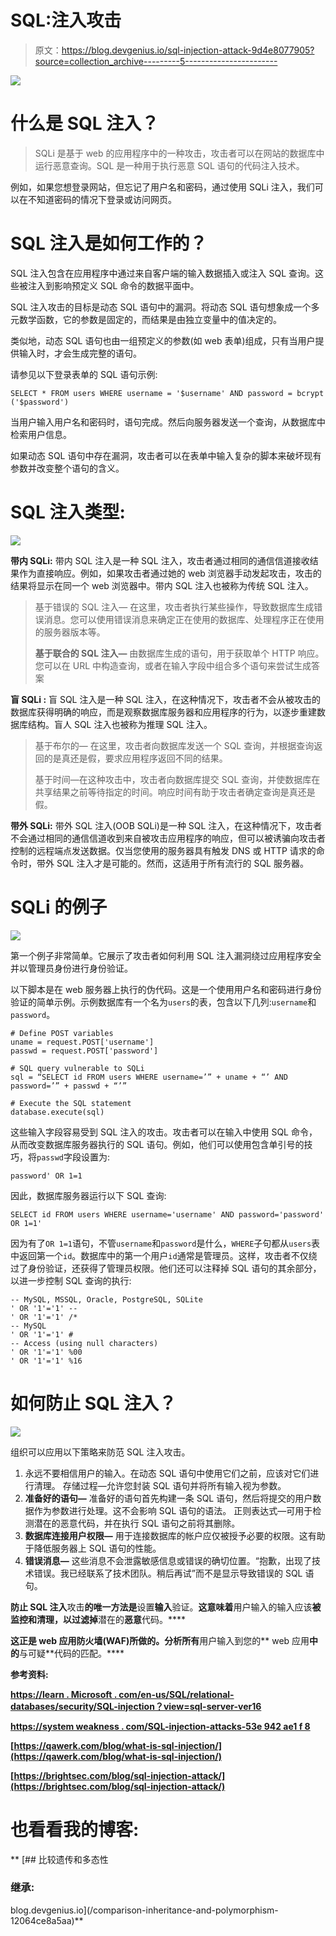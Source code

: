 # SQL:注入攻击

> 原文：<https://blog.devgenius.io/sql-injection-attack-9d4e8077905?source=collection_archive---------5----------------------->

![](img/fc4a102b9cf6bc507b02b8d29bbdcc4b.png)

# **什么是 SQL 注入？**

> SQLi 是基于 web 的应用程序中的一种攻击，攻击者可以在网站的数据库中运行恶意查询。SQL 是一种用于执行恶意 SQL 语句的代码注入技术。

例如，如果您想登录网站，但忘记了用户名和密码，通过使用 SQLi 注入，我们可以在不知道密码的情况下登录或访问网页。

# **SQL 注入是如何工作的？**

SQL 注入包含在应用程序中通过来自客户端的输入数据插入或注入 SQL 查询。这些被注入到影响预定义 SQL 命令的数据平面中。

SQL 注入攻击的目标是动态 SQL 语句中的漏洞。将动态 SQL 语句想象成一个多元数学函数，它的参数是固定的，而结果是由独立变量中的值决定的。

类似地，动态 SQL 语句也由一组预定义的参数(如 web 表单)组成，只有当用户提供输入时，才会生成完整的语句。

请参见以下登录表单的 SQL 语句示例:

```
SELECT * FROM users WHERE username = '$username' AND password = bcrypt ('$password')
```

当用户输入用户名和密码时，语句完成。然后向服务器发送一个查询，从数据库中检索用户信息。

如果动态 SQL 语句中存在漏洞，攻击者可以在表单中输入复杂的脚本来破坏现有参数并改变整个语句的含义。

# **SQL 注入类型:**

![](img/98db85626dacb0fee05406ce41e67394.png)

**带内 SQLi:** 带内 SQL 注入是一种 SQL 注入，攻击者通过相同的通信信道接收结果作为直接响应。例如，如果攻击者通过她的 web 浏览器手动发起攻击，攻击的结果将显示在同一个 web 浏览器中。带内 SQL 注入也被称为传统 SQL 注入。

> 基于错误的 SQL 注入— 在这里，攻击者执行某些操作，导致数据库生成错误消息。您可以使用错误消息来确定正在使用的数据库、处理程序正在使用的服务器版本等。
> 
> **基于联合的 SQL 注入—** 由数据库生成的语句，用于获取单个 HTTP 响应。您可以在 URL 中构造查询，或者在输入字段中组合多个语句来尝试生成答案

**盲 SQLi :** 盲 SQL 注入是一种 SQL 注入，在这种情况下，攻击者不会从被攻击的数据库获得明确的响应，而是观察数据库服务器和应用程序的行为，以逐步重建数据库结构。盲人 SQL 注入也被称为推理 SQL 注入。

> 基于布尔的— 在这里，攻击者向数据库发送一个 SQL 查询，并根据查询返回的是真还是假，要求应用程序返回不同的结果。
> 
> 基于时间—在这种攻击中，攻击者向数据库提交 SQL 查询，并使数据库在共享结果之前等待指定的时间。响应时间有助于攻击者确定查询是真还是假。

**带外 SQLi:** 带外 SQL 注入(OOB SQLi)是一种 SQL 注入，在这种情况下，攻击者不会通过相同的通信信道收到来自被攻击应用程序的响应，但可以被诱骗向攻击者控制的远程端点发送数据。仅当您使用的服务器具有触发 DNS 或 HTTP 请求的命令时，带外 SQL 注入才是可能的。然而，这适用于所有流行的 SQL 服务器。

# **SQLi 的例子**

![](img/6e9105456824dc39f745cd76878baf71.png)

第一个例子非常简单。它展示了攻击者如何利用 SQL 注入漏洞绕过应用程序安全并以管理员身份进行身份验证。

以下脚本是在 web 服务器上执行的伪代码。这是一个使用用户名和密码进行身份验证的简单示例。示例数据库有一个名为`users`的表，包含以下几列:`username`和`password`。

```
# Define POST variables
uname = request.POST['username']
passwd = request.POST['password']

# SQL query vulnerable to SQLi
sql = “SELECT id FROM users WHERE username=’” + uname + “’ AND password=’” + passwd + “’”

# Execute the SQL statement
database.execute(sql)
```

这些输入字段容易受到 SQL 注入的攻击。攻击者可以在输入中使用 SQL 命令，从而改变数据库服务器执行的 SQL 语句。例如，他们可以使用包含单引号的技巧，将`passwd`字段设置为:

```
password' OR 1=1
```

因此，数据库服务器运行以下 SQL 查询:

```
SELECT id FROM users WHERE username='username' AND password='password' OR 1=1'
```

因为有了`OR 1=1`语句，不管`username`和`password`是什么，`WHERE`子句都从`users`表中返回第一个`id`。数据库中的第一个用户`id`通常是管理员。这样，攻击者不仅绕过了身份验证，还获得了管理员权限。他们还可以注释掉 SQL 语句的其余部分，以进一步控制 SQL 查询的执行:

```
-- MySQL, MSSQL, Oracle, PostgreSQL, SQLite
' OR '1'='1' --
' OR '1'='1' /*
-- MySQL
' OR '1'='1' #
-- Access (using null characters)
' OR '1'='1' %00
' OR '1'='1' %16
```

# **如何防止 SQL 注入？**

![](img/31573030d1a65a61fbd5e375cc6c1f55.png)

组织可以应用以下策略来防范 SQL 注入攻击。

1.  永远不要相信用户的输入。在动态 SQL 语句中使用它们之前，应该对它们进行清理。
    存储过程—允许您封装 SQL 语句并将所有输入视为参数。
2.  **准备好的语句—** 准备好的语句首先构建一条 SQL 语句，然后将提交的用户数据作为参数进行处理。这不会影响 SQL 语句的语法。
    正则表达式—可用于检测潜在的恶意代码，并在执行 SQL 语句之前将其删除。
3.  **数据库连接用户权限—** 用于连接数据库的帐户应仅被授予必要的权限。这有助于降低服务器上 SQL 语句的性能。
4.  **错误消息—** 这些消息不会泄露敏感信息或错误的确切位置。“抱歉，出现了技术错误。我已经联系了技术团队。稍后再试”而不是显示导致错误的 SQL 语句。

**防止 SQL 注入**攻击**的唯一方法是**设置**输入**验证。**这意味着**用户输入的输入应该**被监控和清理，以过滤掉**潜在的**恶意**代码。****

**这正是 web 应用防火墙(WAF)所做的。**分析**所有**用户输入到您的** web 应用**中的**与可疑**代码的匹配。****

**参考资料:**

**[https://learn . Microsoft . com/en-us/SQL/relational-databases/security/SQL-injection？view=sql-server-ver16](https://learn.microsoft.com/en-us/sql/relational-databases/security/sql-injection?view=sql-server-ver16)**

**[https://system weakness . com/SQL-injection-attacks-53e 942 ae1 f 8](https://systemweakness.com/sql-injection-attacks-53e942aae1f8)**

**[https://qawerk.com/blog/what-is-sql-injection/](https://qawerk.com/blog/what-is-sql-injection/)**

**[https://brightsec.com/blog/sql-injection-attack/](https://brightsec.com/blog/sql-injection-attack/)**

# ****也看看我的博客:****

**[](/comparison-inheritance-and-polymorphism-12064ce8a5aa) [## 比较遗传和多态性

### 继承:

blog.devgenius.io](/comparison-inheritance-and-polymorphism-12064ce8a5aa)**
